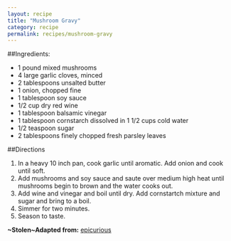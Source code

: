 ```yaml
---
layout: recipe
title: "Mushroom Gravy"
category: recipe
permalink: recipes/mushroom-gravy
---
```


##Ingredients: 
 - 1 pound mixed mushrooms
 - 4 large garlic cloves, minced
 - 2 tablespoons unsalted butter
 - 1 onion, chopped fine
 - 1 tablespoon soy sauce
 - 1/2 cup dry red wine
 - 1 tablespoon balsamic vinegar
 - 1 tablespoon cornstarch dissolved in 1 1/2 cups cold water
 - 1/2 teaspoon sugar
 - 2 tablespoons finely chopped fresh parsley leaves

##Directions
1. In a heavy 10 inch pan, cook garlic until aromatic. Add onion and cook until soft.
2. Add mushrooms and soy sauce and saute over medium high heat until mushrooms begin to brown and the water cooks out.
3. Add wine and vinegar and boil until dry. Add cornstartch mixture and sugar and bring to a boil.
4. Simmer for two minutes.
5. Season to taste.

**~Stolen~Adapted from:** [epicurious](http://www.epicurious.com/recipes/food/views/mushroom-gravy-12013)